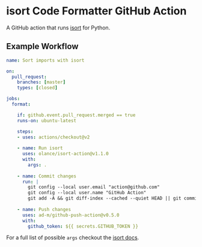 # isort Code Formatter GitHub Action

A GitHub action that runs [isort](https://github.com/timothycrosley/isort) for Python.

## Example Workflow

```yaml
name: Sort imports with isort

on:
  pull_request:
    branches: [master]
    types: [closed]

jobs:
  format:

    if: github.event.pull_request.merged == true
    runs-on: ubuntu-latest

    steps:
    - uses: actions/checkout@v2
      
    - name: Run isort
      uses: olance/isort-action@v1.1.0
      with:
        args: .
      
    - name: Commit changes
      run: |
        git config --local user.email "action@github.com"
        git config --local user.name "GitHub Action"
        git add -A && git diff-index --cached --quiet HEAD || git commit -m 'isort'
      
    - name: Push changes
      uses: ad-m/github-push-action@v0.5.0
      with:
        github_token: ${{ secrets.GITHUB_TOKEN }}
```

For a full list of possible `args` checkout the [isort docs](https://timothycrosley.github.io/isort/#using-isort).
